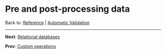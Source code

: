 # Pre and post-processing data
Back to: [Reference](README.md) | [Automatic Validation](vld-index.md)

---
**Next**: [Relational databases](db-index.md)

**Prev**: [Custom operations](vld-custom.md)